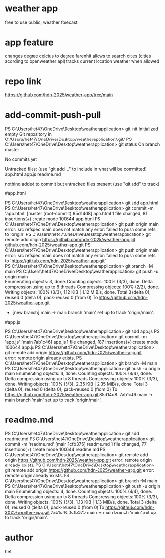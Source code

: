 # weather app
free to use public, weather forecast

# app feature
changes degree celcius to degree farenhit
allows to search cities (cities acording to openweather api)
tracks current location weather when allowed

# repo link
https://github.com/hdn-2025/weather-app/tree/main

# add-commit-push-pull

PS C:\Users\het47\OneDrive\Desktop\weatherapplication> git init
Initialized empty Git repository in C:/Users/het47/OneDrive/Desktop/weatherapplication/.git/
PS C:\Users\het47\OneDrive\Desktop\weatherapplication> git status
On branch master

No commits yet

Untracked files:
  (use "git add <file>..." to include in what will be committed)
        app.html
        app.js
        readme.md

nothing added to commit but untracked files present (use "git add" to track)


#app.html

PS C:\Users\het47\OneDrive\Desktop\weatherapplication> git add app.html
PS C:\Users\het47\OneDrive\Desktop\weatherapplication> git commit -m 'app.html'
[master (root-commit) 85d14d8] app.html
 1 file changed, 81 insertions(+)
 create mode 100644 app.html
PS C:\Users\het47\OneDrive\Desktop\weatherapplication> git push origin main
error: src refspec main does not match any
error: failed to push some refs to 'origin'
PS C:\Users\het47\OneDrive\Desktop\weatherapplication> git remote add origin https://github.com/hdn-2025/weather-app.git
github.com/hdn-2025/weather-app.git
PS C:\Users\het47\OneDrive\Desktop\weatherapplication> git push origin main
error: src refspec main does not match any
error: failed to push some refs to 'https://github.com/hdn-2025/weather-app.git'     
PS C:\Users\het47\OneDrive\Desktop\weatherapplication> git branch -M main
PS C:\Users\het47\OneDrive\Desktop\weatherapplication> git push -u origin main       
Enumerating objects: 3, done.
Counting objects: 100% (3/3), done.
Delta compression using up to 8 threads
Compressing objects: 100% (2/2), done.
Writing objects: 100% (3/3), 1.12 KiB | 1.12 MiB/s, done.
Total 3 (delta 0), reused 0 (delta 0), pack-reused 0 (from 0)
To https://github.com/hdn-2025/weather-app.git
 * [new branch]      main -> main
branch 'main' set up to track 'origin/main'.

#app.js

PS C:\Users\het47\OneDrive\Desktop\weatherapplication> git add app.js
PS C:\Users\het47\OneDrive\Desktop\weatherapplication> git commit -m 'app.js'
[main 7ab1c46] app.js
 1 file changed, 187 insertions(+)
 create mode 100644 app.js
PS C:\Users\het47\OneDrive\Desktop\weatherapplication> git remote add origin https://github.com/hdn-2025/weather-app.git    
error: remote origin already exists.
PS C:\Users\het47\OneDrive\Desktop\weatherapplication> git branch -M main
PS C:\Users\het47\OneDrive\Desktop\weatherapplication> git push -u origin main
Enumerating objects: 4, done.
Counting objects: 100% (4/4), done.
Delta compression using up to 8 threads
Compressing objects: 100% (3/3), done.
Writing objects: 100% (3/3), 2.35 KiB | 2.35 MiB/s, done.
Total 3 (delta 0), reused 0 (delta 0), pack-reused 0 (from 0)
To https://github.com/hdn-2025/weather-app.git
   85d14d8..7ab1c46  main -> main
branch 'main' set up to track 'origin/main'.

# readme.md
PS C:\Users\het47\OneDrive\Desktop\weatherapplication> git add readme.md
PS C:\Users\het47\OneDrive\Desktop\weatherapplication> git commit -m 'readme.md'
[main 1cfb375] readme.md
 1 file changed, 77 insertions(+)
 create mode 100644 readme.md
PS C:\Users\het47\OneDrive\Desktop\weatherapplication> git remote add origin https://github.com/hdn-2025/weather-app.git
error: remote origin already exists.
PS C:\Users\het47\OneDrive\Desktop\weatherapplication> git remote add origin https://github.com/hdn-2025/weather-app.git
error: remote origin already exists.
PS C:\Users\het47\OneDrive\Desktop\weatherapplication> git branch -M main
PS C:\Users\het47\OneDrive\Desktop\weatherapplication> git push -u origin main
Enumerating objects: 4, done.
Counting objects: 100% (4/4), done.
Delta compression using up to 8 threads
Compressing objects: 100% (3/3), done.
Writing objects: 100% (3/3), 1.13 KiB | 1.13 MiB/s, done.
Total 3 (delta 0), reused 0 (delta 0), pack-reused 0 (from 0)
To https://github.com/hdn-2025/weather-app.git
   7ab1c46..1cfb375  main -> main
branch 'main' set up to track 'origin/main'.
# author
het


